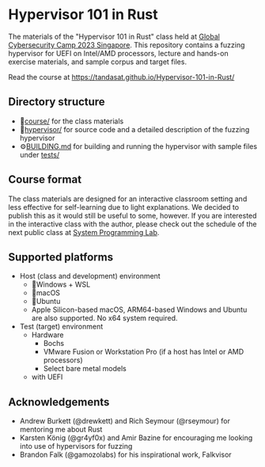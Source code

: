 # Hypervisor 101 in Rust
The materials of the "Hypervisor 101 in Rust" class held at [Global Cybersecurity Camp 2023 Singapore](https://gcc.ac/gcc_2023/). This repository contains a fuzzing hypervisor for UEFI on Intel/AMD processors, lecture and hands-on exercise materials, and sample corpus and target files.


Read the course at https://tandasat.github.io/Hypervisor-101-in-Rust/


## Directory structure
- 📖[course/](course/) for the class materials
- 🦀[hypervisor/](hypervisor/) for source code and a detailed description of the fuzzing hypervisor
- ⚙️[BUILDING.md](BUILDING.md) for building and running the hypervisor with sample files under [tests/](tests/)


## Course format
The class materials are designed for an interactive classroom setting and less effective for self-learning due to light explanations. We decided to publish this as it would still be useful to some, however. If you are interested in the interactive class with the author, please check out the schedule of the next public class at [System Programming Lab](https://tandasat.github.io/).


## Supported platforms
- Host (class and development) environment
  - 📎Windows + WSL
  - 🍎macOS
  - 🐧Ubuntu
  - Apple Silicon-based macOS, ARM64-based Windows and Ubuntu are also supported. No x64 system required.
- Test (target) environment
  - Hardware
    - Bochs
    - VMware Fusion or Workstation Pro (if a host has Intel or AMD processors)
    - Select bare metal models
  - with UEFI


## Acknowledgements
- Andrew Burkett (@drewkett) and Rich Seymour (@rseymour) for mentoring me about Rust
- Karsten König (@gr4yf0x) and Amir Bazine for encouraging me looking into use of hypervisors for fuzzing
- Brandon Falk (@gamozolabs) for his inspirational work, Falkvisor
